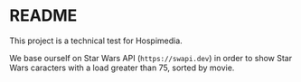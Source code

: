 # README

This project is a technical test for Hospimedia.

We base ourself on Star Wars API (`https://swapi.dev`) in order to show Star Wars caracters with a load greater than 75, sorted by movie.
